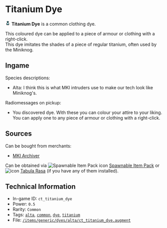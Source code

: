 # Titanium Dye

<img src="https://raw.githubusercontent.com/Ceterai/Enternia/main/items/generic/dyes/alta/ct_titanium_dye.png" alt="Titanium Dye icon" loading="lazy" height="16px" width="auto" /> **Titanium Dye** is a common clothing dye.

This coloured dye can be applied to a piece of armour or clothing with a right-click.  
This dye imitates the shades of a piece of regular titanium, often used by the Miniknog.

## Ingame

Species descriptions:

- Alta: I think this is what MKI intruders use to make our tech look like Miniknog's.

Radiomessages on pickup:

- You discovered dye. With these you can colour your attire to your liking. You can apply one to any piece of armour or clothing with a right-click.

## Sources

Can be bought from merchants:

- [MKI Archiver](https://ceterai.github.io/MyEnternia/Wiki/MKIArchiver)

Can be obtained via <img src="https://raw.githubusercontent.com/Silverfeelin/Starbound-SpawnableItemPack/master/interface/sip/iconSmall.png" alt="Spawnable Item Pack icon" width="18" height="14"/> [Spawnable Item Pack](https://steamcommunity.com/sharedfiles/filedetails/?id=733665104) or <img src="https://steamuserimages-a.akamaihd.net/ugc/263843960696222713/3EC9A7C005541F7D577EBCB8C5736B4EFC9973D6/" alt="icon" width="8" height="12"/> [Tabula Rasa](https://community.playstarbound.com/resources/the-tabula-rasa.3222/) (if you have any of them installed).

## Technical Information

- In-game ID: `ct_titanium_dye`
- Power: `0.5`
- Rarity: `Common`
- Tags: [`alta`](https://ceterai.github.io/MyEnternia/Wiki/Tags/Alta), [`common`](https://ceterai.github.io/MyEnternia/Wiki/Tags/Common), [`dye`](https://ceterai.github.io/MyEnternia/Wiki/Tags/Dye), [`titanium`](https://ceterai.github.io/MyEnternia/Wiki/Tags/Titanium)
- File: [`/items/generic/dyes/alta/ct_titanium_dye.augment`](https://github.com/Ceterai/Enternia/blob/main/items/generic/dyes/alta/ct_titanium_dye.augment)
